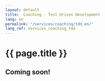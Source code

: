 ```yaml
---
layout: default
title:  Coaching - Test Driven Development
lang: en
permalink: "/services/coaching/tdd_en/"
lang_ref: services_coaching_tdd
---
```

# {{ page.title }}
## Coming soon!
